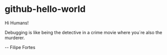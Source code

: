 # github-hello-world

Hi Humans!

Debugging is like being the detective in a crime movie
where you´re also the murderer.

-- Filipe Fortes
